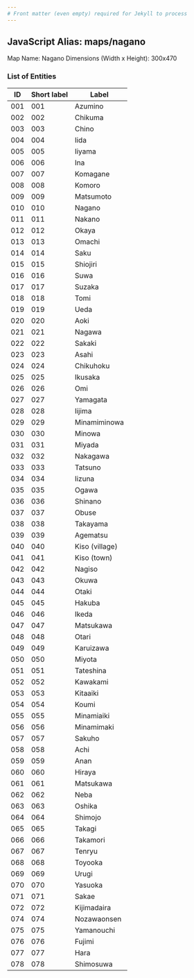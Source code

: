 ```yaml
---
# Front matter (even empty) required for Jekyll to process
---
```


## JavaScript Alias: maps/nagano

Map Name: Nagano
Dimensions (Width x Height): 300x470





### List of Entities

ID | Short label | Label
---|---|---|
001|001|Azumino
002|002|Chikuma
003|003|Chino
004|004|Iida
005|005|Iiyama
006|006|Ina
007|007|Komagane
008|008|Komoro
009|009|Matsumoto
010|010|Nagano
011|011|Nakano
012|012|Okaya
013|013|Omachi
014|014|Saku
015|015|Shiojiri
016|016|Suwa
017|017|Suzaka
018|018|Tomi
019|019|Ueda
020|020|Aoki
021|021|Nagawa
022|022|Sakaki
023|023|Asahi
024|024|Chikuhoku
025|025|Ikusaka
026|026|Omi
027|027|Yamagata
028|028|Iijima
029|029|Minamiminowa
030|030|Minowa
031|031|Miyada
032|032|Nakagawa
033|033|Tatsuno
034|034|Iizuna
035|035|Ogawa
036|036|Shinano
037|037|Obuse
038|038|Takayama
039|039|Agematsu
040|040|Kiso (village)
041|041|Kiso (town)
042|042|Nagiso
043|043|Okuwa
044|044|Otaki
045|045|Hakuba
046|046|Ikeda
047|047|Matsukawa
048|048|Otari
049|049|Karuizawa
050|050|Miyota
051|051|Tateshina
052|052|Kawakami
053|053|Kitaaiki
054|054|Koumi
055|055|Minamiaiki
056|056|Minamimaki
057|057|Sakuho
058|058|Achi
059|059|Anan
060|060|Hiraya
061|061|Matsukawa
062|062|Neba
063|063|Oshika
064|064|Shimojo
065|065|Takagi
066|066|Takamori
067|067|Tenryu
068|068|Toyooka
069|069|Urugi
070|070|Yasuoka
071|071|Sakae
072|072|Kijimadaira
074|074|Nozawaonsen
075|075|Yamanouchi
076|076|Fujimi
077|077|Hara
078|078|Shimosuwa